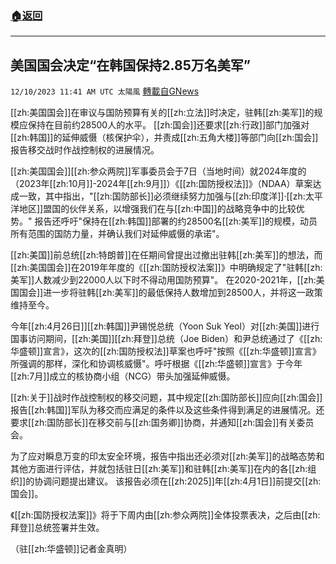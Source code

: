 ###  [:house:返回](README.md)
---


## 美国国会决定“在韩国保持2.85万名美军”
`12/10/2023 11:41 AM UTC 太陽風` [轉載自GNews](https://gnews.org/articles/2092870)

[[zh:美国国会]]在审议与国防预算有关的[[zh:立法]]时决定，驻韩[[zh:美军]]的规模应保持在目前约28500人的水平。 [[zh:国会]]还要求[[zh:行政]]部门加强对[[zh:韩国]]的延伸威慑（核保护伞），并责成[[zh:五角大楼]]等部门向[[zh:国会]]报告移交战时作战控制权的进展情况。

[[zh:美国国会]][[zh:参众两院]]军事委员会于7日（当地时间）就2024年度的（2023年[[zh:10月]]-2024年[[zh:9月]]）《[[zh:国防授权法]]》（NDAA）草案达成一致，其中指出，"[[zh:国防部长]]必须继续努力加强与[[zh:印度洋]]·[[zh:太平洋地区]]盟国的伙伴关系，以增强我们在与[[zh:中国]]的战略竞争中的比较优势。" 报告还呼吁"保持在[[zh:韩国]]部署的约28500名[[zh:美军]]的规模，动员所有范围的国防力量，并确认我们对延伸威慑的承诺"。

[[zh:美国]]前总统[[zh:特朗普]]在任期间曾提出过撤出驻韩[[zh:美军]]的想法，而[[zh:美国国会]]在2019年年度的《[[zh:国防授权法案]]》中明确规定了"驻韩[[zh:美军]]人数减少到22000人以下时不得动用国防预算"。 在2020-2021年，[[zh:美国国会]]进一步将驻韩[[zh:美军]]的最低保持人数增加到28500人，并将这一政策维持至今。

今年[[zh:4月26日]][[zh:韩国]]尹锡悦总统（Yoon Suk Yeol）对[[zh:美国]]进行国事访问期间，[[zh:美国]][[zh:拜登]]总统（Joe Biden）和尹总统通过了《[[zh:华盛顿]]宣言》，这次的[[zh:国防授权法]]草案也呼吁"按照《[[zh:华盛顿]]宣言》所强调的那样，深化和协调核威慑"。呼吁根据《[[zh:华盛顿]]宣言》于今年[[zh:7月]]成立的核协商小组（NCG）带头加强延伸威慑。

[[zh:关于]]战时作战控制权的移交问题，其中规定[[zh:国防部长]]应向[[zh:国会]]报告[[zh:韩国]]军队为移交而应满足的条件以及这些条件得到满足的进展情况。还要求[[zh:国防部长]]在移交前与[[zh:国务卿]]协商，并通知[[zh:国会]]有关委员会。

为了应对瞬息万变的印太安全环境，报告中指出还必须对[[zh:美军]]的战略态势和其他方面进行评估，并就包括驻日[[zh:美军]]和驻韩[[zh:美军]]在内的各[[zh:组织]]的协调问题提出建议。 该报告必须在[[zh:2025]]年[[zh:4月1日]]前提交[[zh:国会]]。

《[[zh:国防授权法案]]》将于下周内由[[zh:参众两院]]全体投票表决，之后由[[zh:拜登]]总统签署并生效。

（驻[[zh:华盛顿]]记者金真明）


